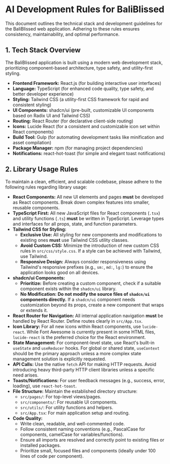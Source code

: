 # AI Development Rules for BaliBlissed

This document outlines the technical stack and development guidelines for the BaliBlissed web application. Adhering to these rules ensures consistency, maintainability, and optimal performance.

## 1. Tech Stack Overview

The BaliBlissed application is built using a modern web development stack, prioritizing component-based architecture, type safety, and utility-first styling.

* **Frontend Framework:** React.js (for building interactive user interfaces)
* **Language:** TypeScript (for enhanced code quality, type safety, and better developer experience)
* **Styling:** Tailwind CSS (a utility-first CSS framework for rapid and consistent styling)
* **UI Components:** shadcn/ui (pre-built, customizable UI components based on Radix UI and Tailwind CSS)
* **Routing:** React Router (for declarative client-side routing)
* **Icons:** Lucide React (for a consistent and customizable icon set within React components)
* **Build Tool:** Gulp (for automating development tasks like minification and asset compilation)
* **Package Manager:** npm (for managing project dependencies)
* **Notifications:** react-hot-toast (for simple and elegant toast notifications)

## 2. Library Usage Rules

To maintain a clean, efficient, and scalable codebase, please adhere to the following rules regarding library usage:

* **React Components:** All new UI elements and pages **must** be developed as React components. Break down complex features into smaller, reusable components.
* **TypeScript First:** All new JavaScript files for React components (`.tsx`) and utility functions (`.ts`) **must** be written in TypeScript. Leverage types and interfaces for all props, state, and function parameters.
* **Tailwind CSS for Styling:**
  * **Exclusive Use:** All styling for new components and modifications to existing ones **must** use Tailwind CSS utility classes.
  * **Avoid Custom CSS:** Minimize the introduction of new custom CSS rules in `src/css/style.css`. If a style can be achieved with Tailwind, use Tailwind.
  * **Responsive Design:** Always consider responsiveness using Tailwind's responsive prefixes (e.g., `sm:`, `md:`, `lg:`) to ensure the application looks good on all devices.
* **shadcn/ui Components:**
  * **Prioritize:** Before creating a custom component, check if a suitable component exists within the `shadcn/ui` library.
  * **No Modification:** **Do not modify the source files of `shadcn/ui` components directly.** If a `shadcn/ui` component needs customization beyond its props, create a new component that wraps or extends it.
* **React Router for Navigation:** All internal application navigation **must** be handled by React Router. Define routes clearly in `src/App.tsx`.
* **Icon Library:** For all new icons within React components, use `lucide-react`. While Font Awesome is currently present in some HTML files, `lucide-react` is the preferred choice for the React environment.
* **State Management:** For component-level state, use React's built-in `useState` and `useReducer` hooks. For global or shared state, `useContext` should be the primary approach unless a more complex state management solution is explicitly requested.
* **API Calls:** Use the native `fetch` API for making HTTP requests. Avoid introducing heavy third-party HTTP client libraries unless a specific need arises.
* **Toasts/Notifications:** For user feedback messages (e.g., success, error, loading), use `react-hot-toast`.
* **File Structure:** Maintain the established directory structure:
  * `src/pages/`: For top-level views/pages.
  * `src/components/`: For reusable UI components.
  * `src/utils/`: For utility functions and helpers.
  * `src/App.tsx`: For main application setup and routing.
* **Code Quality:**
  * Write clean, readable, and well-commented code.
  * Follow consistent naming conventions (e.g., PascalCase for components, camelCase for variables/functions).
  * Ensure all imports are resolved and correctly point to existing files or installed packages.
  * Prioritize small, focused files and components (ideally under 100 lines of code per component).
